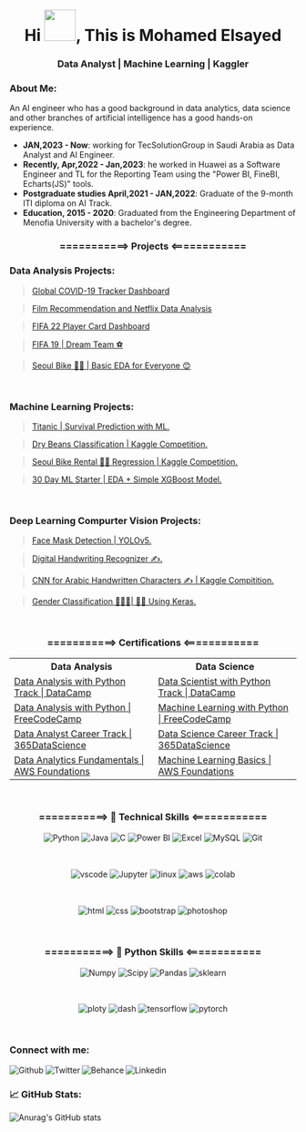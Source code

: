 <h1 align="center"> Hi <img src="https://github.com/mitul3737/mitul3737/blob/main/Wave.gif" width="55" height="55">, This is Mohamed Elsayed </h1>
<h3 align="center"> Data Analyst | Machine Learning | Kaggler</h3>

### About Me:

An AI engineer who has a good background in data analytics, data science and other branches of artificial intelligence has a good hands-on experience.
- **JAN,2023 - Now**: working for TecSolutionGroup in Saudi Arabia as Data Analyst and AI Engineer.
- **Recently, Apr,2022 - Jan,2023**: he worked in Huawei as a Software Engineer and TL for the Reporting Team using the "Power BI, FineBI, Echarts(JS)" tools.
- **Postgraduate studies April,2021 - JAN,2022**: Graduate of the 9-month ITI diploma on AI Track.
- **Education, 2015 - 2020**: Graduated from the Engineering Department of Menofia University with a bachelor's degree.


<h3 align="center"> ===========> Projects <============ </h3>
  
 ### Data Analysis Projects:
  
> <a href="https://github.com/MhmdSyd/Covid_19_DashBoard_Tracker" target="_blank">Global COVID-19 Tracker Dashboard</a>
  
> <a href="https://github.com/MhmdSyd/Film_Recommendation" target="_blank">Film Recommendation and Netflix Data Analysis</a>
  
> <a href="https://github.com/MhmdSyd/FIFA22-Player-Card" target="_blank"> FIFA 22 Player Card Dashboard </a>

> <a href="https://www.kaggle.com/mhmdsyed/fifa-19-dream-team" target="_blank"> FIFA 19 | Dream Team ⚽️ </a>

> <a href="https://www.kaggle.com/mhmdsyed/seoul-bike-basic-eda-for-everyone" target="_blank"> Seoul Bike 🚴‍♂️ | Basic EDA for Everyone 😊 </a>

<br />
  
### Machine Learning Projects:
  
  > <a href="https://www.kaggle.com/mhmdsyed/titanic-survival-prediction-with-ml">Titanic | Survival Prediction with ML.</a>
  
  > <a href="https://www.kaggle.com/mhmdsyed/dry-beans-final-teamup">Dry Beans Classification | Kaggle Competition.</a>
  
  > <a href="https://www.kaggle.com/mhmdsyed/seoul-bike-rental-regression-model">Seoul Bike Rental 🚴‍♂️ Regression | Kaggle Competition.</a>
  
  > <a href="https://www.kaggle.com/mhmdsyed/30-day-ml-starter-eda-simple-xgboost-model">30 Day ML Starter | EDA + Simple XGBoost Model.</a>
<br />
  
### Deep Learning Compurter Vision Projects:
  
  > <a href="https://www.kaggle.com/mhmdsyed/face-mask-detection-yolov5"> Face Mask Detection | YOLOv5.</a>
  
  > <a href="https://www.kaggle.com/mhmdsyed/digital-handwriting-recognizer"> Digital Handwriting Recognizer ✍️.</a>
  
  > <a href="https://www.kaggle.com/mhmdsyed/cnn-for-arabic-handwritten-characters"> CNN for Arabic Handwritten Characters ✍️ | Kaggle Compitition.</a>
  
  > <a href="https://www.kaggle.com/mhmdsyed/gender-classification-using-keras"> Gender Classification 🧍🏻‍♀️| 🧍‍♂️ Using Keras.</a>
  <br />  
  
<h3 align="center"> ===========> Certifications <============ </h3>

  <table border="0"; align="center" >
    <tr>
      <th>Data Analysis</th>
      <th>Data Science</th>
   </tr>
    
   <tr>
      <td><a href="https://bit.ly/3poS9yq"> Data Analysis with Python Track | DataCamp </a></td>
      <td><a href="https://bit.ly/3Iu4tFg"> Data Scientist with Python Track | DataCamp </a></td>
   </tr>
   <tr>
      <td><a href="https://bit.ly/3Hx3gvn"> Data Analysis with Python | FreeCodeCamp </a></td>
      <td><a href="https://bit.ly/3M7I2rF"> Machine Learning with Python | FreeCodeCamp </a></td>
   </tr>
   <tr>
      <td><a href="https://bit.ly/3snt4Ga"> Data Analyst Career Track | 365DataScience </a></td>
      <td><a href="https://bit.ly/3pjmKgL"> Data Science Career Track | 365DataScience </a></td>
   </tr>
   <tr>
      <td><a href="https://bit.ly/35EnFBO"> Data Analytics Fundamentals | AWS Foundations </a></td>
      <td><a href="https://bit.ly/3JS930m"> Machine Learning Basics | AWS Foundations </a></td>
   </tr>
  </table>
  
<br />  
  
  <h3 align="center"> ===========> 🔧 Technical Skills <============ </h3>
  <p align="center">
      <img align="center" alt="Python" src="https://img.shields.io/badge/Python-FFD43B?style=for-the-badge&logo=python&logoColor=blue">
      <img align="center" alt="Java" src="https://img.shields.io/badge/Java-ED8B00?style=for-the-badge&logo=java&logoColor=white">
       <img align="center" alt="C" src="https://img.shields.io/badge/C-00599C?style=for-the-badge&logo=c&logoColor=white">
      <img align="center" alt="Power BI" src="https://img.shields.io/badge/PowerBI-F2C811?style=for-the-badge&logo=Power%20BI&logoColor=white">
      <img align="center" alt="Excel" src="https://img.shields.io/badge/Microsoft_Excel-217346?style=for-the-badge&logo=microsoft-excel&logoColor=white">
      <img align="center" alt="MySQL" src="https://img.shields.io/badge/MySQL-005C84?style=for-the-badge&logo=mysql&logoColor=white">
      <img align="center" alt="Git" src="https://img.shields.io/badge/GIT-E44C30?style=for-the-badge&logo=git&logoColor=white">
  </p>
  <br />

  <p align="center">
  <img align="center" alt="vscode" src="https://img.shields.io/badge/Visual_Studio_Code-0078D4?style=for-the-badge&logo=visual%20studio%20code&logoColor=white">
  <img align="center" alt="Jupyter" src="https://img.shields.io/badge/Jupyter-F37626.svg?&style=for-the-badge&logo=Jupyter&logoColor=white">
  <img align="center" alt="linux" src="https://img.shields.io/badge/Linux-FCC624?style=for-the-badge&logo=linux&logoColor=black">
  <img align="center" alt="aws" src="https://img.shields.io/badge/Amazon_AWS-FF9900?style=for-the-badge&logo=amazonaws&logoColor=white">
  <img align="center" alt="colab" src="https://img.shields.io/badge/Colab-F9AB00?style=for-the-badge&logo=googlecolab&color=525252">
  
    
    
  </p>
  <br /> 
  
  <p align="center">
    <img align="center" alt="html" src="https://img.shields.io/badge/HTML5-E34F26?style=for-the-badge&logo=html5&logoColor=white">
    <img align="center" alt="css" src="https://img.shields.io/badge/CSS3-1572B6?style=for-the-badge&logo=css3&logoColor=white">
    <img align="center" alt="bootstrap" src="https://img.shields.io/badge/Bootstrap-563D7C?style=for-the-badge&logo=bootstrap&logoColor=white">
    <img align="center" alt="photoshop" src="https://img.shields.io/badge/Adobe%20Photoshop-31A8FF?style=for-the-badge&logo=Adobe%20Photoshop&logoColor=black">
    
    
  </p>
  <br /> 
  <h3 align="center"> ===========> 🔧 Python Skills <============ </h3>
  <p align="center">
    <img align="center" alt="Numpy" src="https://img.shields.io/badge/Numpy-777BB4?style=for-the-badge&logo=numpy&logoColor=white">
    <img align="center" alt="Scipy" src="https://img.shields.io/badge/SciPy-654FF0?style=for-the-badge&logo=SciPy&logoColor=white">
    <img align="center" alt="Pandas" src="https://img.shields.io/badge/Pandas-2C2D72?style=for-the-badge&logo=pandas&logoColor=white">
    <img align="center" alt="sklearn" src="https://img.shields.io/badge/scikit_learn-F7931E?style=for-the-badge&logo=scikit-learn&logoColor=white">
    
  </p>
  <br /> 
  
  <p align="center">
    <img align="center" alt="ploty" src="https://img.shields.io/badge/Plotly-239120?style=for-the-badge&logo=plotly&logoColor=white">
    <img align="center" alt="dash" src="https://img.shields.io/badge/dash-008DE4?style=for-the-badge&logo=dash&logoColor=white">
    <img align="center" alt="tensorflow" src="https://img.shields.io/badge/TensorFlow-FF6F00?style=for-the-badge&logo=TensorFlow&logoColor=white">
    <img align="center" alt="pytorch" src="https://img.shields.io/badge/PyTorch-EE4C2C?style=for-the-badge&logo=PyTorch&logoColor=white">
    
  </p>
  <br /> 
  
### Connect with me:

<a href="https://www.kaggle.com/mhmdsyed" target="blank">
  <img align="left" alt="Github" src="https://img.shields.io/badge/Kaggle-20BEFF?style=for-the-badge&logo=Kaggle&logoColor=white">
  </a>
<a href="https://twitter.com/Mohamed87489779" >
  
  <img align="left" alt="Twitter" src="https://img.shields.io/badge/Twitter-1DA1F2?style=for-the-badge&logo=twitter&logoColor=white">
  </a>
<a href="https://www.behance.net/euzma216fd81">
<img align="left" alt="Behance" src="https://img.shields.io/badge/-Behance-blue?style=for-the-badge&logo=behance&logoColor=white">
  </a>
<a href="https://www.linkedin.com/in/mhmdsyd/">
<img align="left" alt="Linkedin" src="https://img.shields.io/badge/LinkedIn-0077B5?style=for-the-badge&logo=linkedin&logoColor=white">
</a>
<br />
  
 ###  &#x1f4c8; GitHub Stats:
  
![Anurag's GitHub stats](https://github-readme-stats.vercel.app/api?username=MhmdSyd&show_icons=true&theme=tokyonight)
